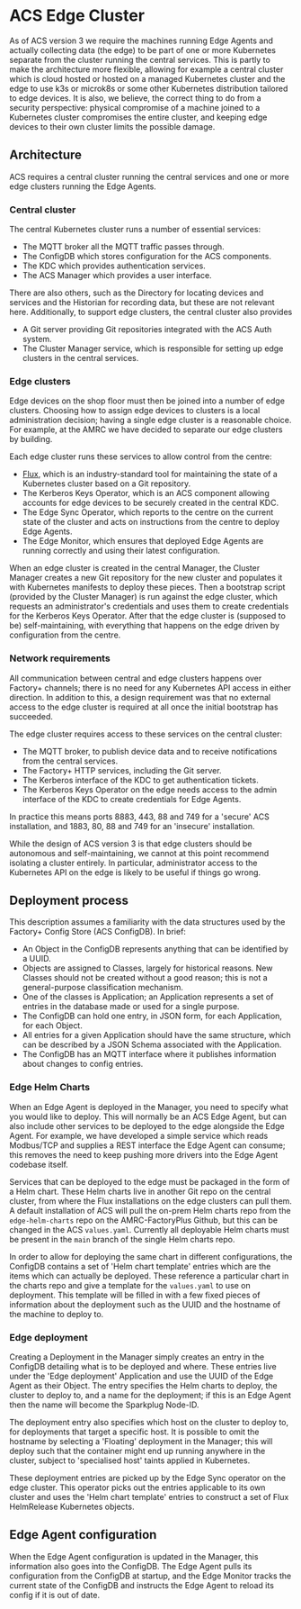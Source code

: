 # ACS Edge Cluster

As of ACS version 3 we require the machines running Edge Agents and
actually collecting data (the edge) to be part of one or more Kubernetes
separate from the cluster running the central services. This is partly
to make the architecture more flexible, allowing for example a central
cluster which is cloud hosted or hosted on a managed Kubernetes cluster
and the edge to use k3s or microk8s or some other Kubernetes
distribution tailored to edge devices. It is also, we believe, the
correct thing to do from a security perspective: physical compromise of
a machine joined to a Kubernetes cluster compromises the entire cluster,
and keeping edge devices to their own cluster limits the possible
damage.

## Architecture

ACS requires a central cluster running the central services and one or
more edge clusters running the Edge Agents.

### Central cluster

The central Kubernetes cluster runs a number of essential services:

* The MQTT broker all the MQTT traffic passes through.
* The ConfigDB which stores configuration for the ACS components.
* The KDC which provides authentication services.
* The ACS Manager which provides a user interface.

There are also others, such as the Directory for locating devices and
services and the Historian for recording data, but these are not
relevant here. Additionally, to support edge clusters, the central
cluster also provides

* A Git server providing Git repositories integrated with the ACS Auth
  system.
* The Cluster Manager service, which is responsible for setting up edge
  clusters in the central services.

### Edge clusters

Edge devices on the shop floor must then be joined into a number of edge
clusters. Choosing how to assign edge devices to clusters is a local
administration decision; having a single edge cluster is a reasonable
choice. For example, at the AMRC we have decided to separate our edge
clusters by building.

Each edge cluster runs these services to allow control from the centre:

* [Flux](https://fluxcd.io), which is an industry-standard tool for
  maintaining the state of a Kubernetes cluster based on a Git
  repository.
* The Kerberos Keys Operator, which is an ACS component allowing
  accounts for edge devices to be securely created in the central KDC.
* The Edge Sync Operator, which reports to the centre on the current
  state of the cluster and acts on instructions from the centre to
  deploy Edge Agents.
* The Edge Monitor, which ensures that deployed Edge Agents are running
  correctly and using their latest configuration.

When an edge cluster is created in the central Manager, the Cluster
Manager creates a new Git repository for the new cluster and populates
it with Kubernetes manifests to deploy these pieces. Then a bootstrap
script (provided by the Cluster Manager) is run against the edge
cluster, which requests an administrator's credentials and uses them to
create credentials for the Kerberos Keys Operator. After that the edge
cluster is (supposed to be) self-maintaining, with everything that
happens on the edge driven by configuration from the centre.

### Network requirements

All communication between central and edge clusters happens over
Factory+ channels; there is no need for any Kubernetes API access in
either direction. In addition to this, a design requirement was that no
external access to the edge cluster is required at all once the initial
bootstrap has succeeded.

The edge cluster requires access to these services on the central
cluster:

* The MQTT broker, to publish device data and to receive notifications
  from the central services.
* The Factory+ HTTP services, including the Git server.
* The Kerberos interface of the KDC to get authentication tickets.
* The Kerberos Keys Operator on the edge needs access to the admin
  interface of the KDC to create credentials for Edge Agents.

In practice this means ports 8883, 443, 88 and 749 for a 'secure' ACS
installation, and 1883, 80, 88 and 749 for an 'insecure' installation.

While the design of ACS version 3 is that edge clusters should be
autonomous and self-maintaining, we cannot at this point recommend
isolating a cluster entirely. In particular, administrator access to the
Kubernetes API on the edge is likely to be useful if things go wrong.

## Deployment process

This description assumes a familiarity with the data structures used by
the Factory+ Config Store (ACS ConfigDB). In brief:

* An Object in the ConfigDB represents anything that can be identified
  by a UUID.
* Objects are assigned to Classes, largely for historical reasons. New
  Classes should not be created without a good reason; this is not a
  general-purpose classification mechanism.
* One of the classes is Application; an Application represents a
  set of entries in the database made or used for a single purpose.
* The ConfigDB can hold one entry, in JSON form, for each Application,
  for each Object.
* All entries for a given Application should have the same structure,
  which can be described by a JSON Schema associated with the
  Application.
* The ConfigDB has an MQTT interface where it publishes information
  about changes to config entries.

### Edge Helm Charts

When an Edge Agent is deployed in the Manager, you need to specify what
you would like to deploy. This will normally be an ACS Edge Agent, but
can also include other services to be deployed to the edge alongside the
Edge Agent. For example, we have developed a simple service which reads
Modbus/TCP and supplies a REST interface the Edge Agent can consume;
this removes the need to keep pushing more drivers into the Edge Agent
codebase itself.

Services that can be deployed to the edge must be packaged in the form
of a Helm chart. These Helm charts live in another Git repo on the
central cluster, from where the Flux installations on the edge clusters
can pull them. A default installation of ACS will pull the on-prem Helm
charts repo from the `edge-helm-charts` repo on the AMRC-FactoryPlus
Github, but this can be changed in the ACS `values.yaml`. Currently all
deployable Helm charts must be present in the `main` branch of the
single Helm charts repo.

In order to allow for deploying the same chart in different
configurations, the ConfigDB contains a set of 'Helm chart template'
entries which are the items which can actually be deployed. These
reference a particular chart in the charts repo and give a template for
the `values.yaml` to use on deployment. This template will be filled in
with a few fixed pieces of information about the deployment such as the
UUID and the hostname of the machine to deploy to.

### Edge deployment

Creating a Deployment in the Manager simply creates an entry in the
ConfigDB detailing what is to be deployed and where. These entries live
under the 'Edge deployment' Application and use the UUID of the Edge
Agent as their Object. The entry specifies the Helm charts to deploy,
the cluster to deploy to, and a name for the deployment; if this is an
Edge Agent then the name will become the Sparkplug Node-ID.

The deployment entry also specifies which host on the cluster to deploy
to, for deployments that target a specific host. It is possible to omit
the hostname by selecting a 'Floating' deployment in the Manager; this
will deploy such that the container might end up running anywhere in the
cluster, subject to 'specialised host' taints applied in Kubernetes.

These deployment entries are picked up by the Edge Sync operator on the
edge cluster. This operator picks out the entries applicable to its own
cluster and uses the 'Helm chart template' entries to construct a set of
Flux HelmRelease Kubernetes objects. 

## Edge Agent configuration

When the Edge Agent configuration is updated in the Manager, this
information also goes into the ConfigDB. The Edge Agent pulls its
configuration from the ConfigDB at startup, and the Edge Monitor tracks
the current state of the ConfigDB and instructs the Edge Agent to reload
its config if it is out of date.
